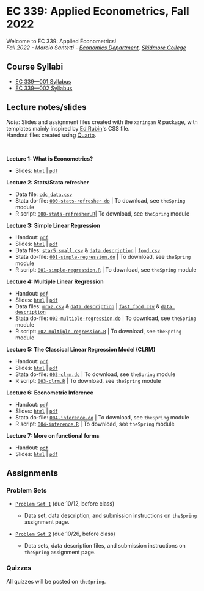 # EC 339: Applied Econometrics, Fall 2022

Welcome to EC 339: Applied Econometrics!<br>
*Fall 2022 - Marcio Santetti - [Economics Department](https://www.skidmore.edu/economics/), [Skidmore College](https://www.skidmore.edu/)*


## Course Syllabi

- [EC 339&mdash;001 Syllabus](https://raw.githack.com/marciosantetti/ec339-f22/main/syllabus/ec339-syllabus-f22.pdf)
- [EC 339&mdash;002 Syllabus](https://raw.githack.com/marciosantetti/ec339-f22/main/syllabus/ec-339-s2-syllabus-f22.pdf)

## Lecture notes/slides

*Note*: Slides and assignment files created with the `xaringan` *R* package, with templates mainly inspired by [Ed Rubin](https://github.com/edrubin)'s CSS file. <br>
Handout files created using [Quarto](https://quarto.org/).

<br>

**Lecture 1: What is Econometrics?**

  - Slides: [`html`](https://raw.githack.com/marciosantetti/ec339-f22/main/lectures/000-stats-refresher/000-what-is-econometrics.html) | [`pdf`](https://raw.githack.com/marciosantetti/ec339-f22/main/lectures/000-stats-refresher/000-what-is-econometrics.pdf)

**Lecture 2: Stats/Stata refresher**

  - Data file: [`cdc_data.csv`](https://raw.githack.com/marciosantetti/ec339-f22/main/lectures/000-stats-refresher/cdc_data.csv)
  - Stata do-file: [`000-stats-refresher.do`](https://github.com/marciosantetti/ec339-f22/blob/main/lectures/000-stats-refresher/000-stats-refresher.do) | To download, see `theSpring` module
  - R script: [`000-stats-refresher.R`](https://github.com/marciosantetti/ec339-f22/blob/main/lectures/000-stats-refresher/000-stats-refresher.R)| To download, see `theSpring` module
  
 **Lecture 3: Simple Linear Regression**
 
  - Handout: [`pdf`](https://raw.githack.com/marciosantetti/ec339-f22/main/lectures/001-simple-regression/simple-regression.pdf)
  - Slides: [`html`](https://raw.githack.com/marciosantetti/ec339-f22/main/lectures/001-simple-regression/001-simple-regression.html) | [`pdf`](https://raw.githack.com/marciosantetti/ec339-f22/main/lectures/001-simple-regression/001-simple-regression.pdf)
  - Data files: [`star5_small.csv`](https://raw.githack.com/marciosantetti/ec339-f22/main/lectures/001-simple-regression/star5_small.csv) & [`data description`](https://raw.githack.com/marciosantetti/ec339-f22/main/lectures/001-simple-regression/star5_small%20copy.txt) | [`food.csv`](https://raw.githubusercontent.com/marciosantetti/ec339-f22/main/lectures/001-simple-regression/food.csv)
  - Stata do-file: [`001-simple-regression.do`](https://github.com/marciosantetti/ec339-f22/blob/main/lectures/001-simple-regression/001-simple-regression.do) | To download, see `theSpring` module
  - R script: [`001-simple-regression.R`](https://github.com/marciosantetti/ec339-f22/blob/main/lectures/001-simple-regression/001-simple-regression.R) | To download, see `theSpring` module 


**Lecture 4: Multiple Linear Regression**

  - Handout: [`pdf`](https://raw.githack.com/marciosantetti/ec339-f22/main/lectures/002-multiple-regression/multiple-regression.pdf)
  - Slides: [`html`](https://raw.githack.com/marciosantetti/ec339-f22/main/lectures/002-multiple-regression/002-multiple-regression.html) | [`pdf`](https://raw.githack.com/marciosantetti/ec339-f22/main/lectures/002-multiple-regression/002-multiple-regression.pdf)
  - Data files: [`mroz.csv`](https://raw.githack.com/marciosantetti/ec339-f22/main/lectures/002-multiple-regression/mroz.csv) & [`data description`](https://raw.githubusercontent.com/marciosantetti/ec339-f22/main/lectures/002-multiple-regression/mroz.txt) | [`fast_food.csv`](https://raw.githack.com/marciosantetti/ec339-f22/main/lectures/002-multiple-regression/fast_food.csv) & [`data description`](https://raw.githubusercontent.com/marciosantetti/ec339-f22/main/lectures/002-multiple-regression/fast_food.txt)
  - Stata do-file: [`002-multiple-regression.do`](https://github.com/marciosantetti/ec339-f22/blob/main/lectures/002-multiple-regression/002-multiple-regression.do) | To download, see `theSpring` module 
  - R script: [`002-multiple-regression.R`](https://github.com/marciosantetti/ec339-f22/blob/main/lectures/002-multiple-regression/002-multiple-regression.R) | To download, see `theSpring` module 
  

**Lecture 5: The Classical Linear Regression Model (CLRM)**

  - Handout: [`pdf`](https://raw.githack.com/marciosantetti/ec339-f22/main/lectures/003-clrm/classical-model.pdf)
  - Slides: [`html`](https://raw.githack.com/marciosantetti/ec339-f22/main/lectures/003-clrm/003-clrm.html) | [`pdf`](https://raw.githack.com/marciosantetti/ec339-f22/main/lectures/003-clrm/003-clrm.pdf)
  - Stata do-file: [`003-clrm.do`](https://github.com/marciosantetti/ec339-f22/blob/main/lectures/003-clrm/003-clrm.do) | To download, see `theSpring` module 
  - R script: [`003-clrm.R`](https://github.com/marciosantetti/ec339-f22/blob/main/lectures/003-clrm/003-classical-model.R) | To download, see `theSpring` module 
  
  
**Lecture 6: Econometric Inference**

  - Handout: [`pdf`](https://raw.githack.com/marciosantetti/ec339-f22/main/lectures/004-inference/inference.pdf)
  - Slides: [`html`](https://raw.githack.com/marciosantetti/ec339-f22/main/lectures/004-inference/004-inference.html) | [`pdf`](https://raw.githack.com/marciosantetti/ec339-f22/main/lectures/004-inference/004-inference.pdf)
  - Stata do-file: [`004-inference.do`](https://github.com/marciosantetti/ec339-f22/blob/main/lectures/004-inference/004-inference.do) | To download, see `theSpring` module 
  - R script:  [`004-inference.R`](https://github.com/marciosantetti/ec339-f22/blob/main/lectures/004-inference/004-inference.R) | To download, see `theSpring` module 
  
 **Lecture 7: More on functional forms**
 
  - Handout: [`pdf`](https://raw.githack.com/marciosantetti/ec339-f22/main/lectures/005-functional-forms/more-functional-forms.pdf)
  - Slides: [`html`](https://raw.githack.com/marciosantetti/ec339-f22/main/lectures/005-functional-forms/005-functional-forms.html) | [`pdf`](https://raw.githack.com/marciosantetti/ec339-f22/main/lectures/005-functional-forms/005-functional-forms.pdf)


## Assignments


### Problem Sets

  - [`Problem Set 1`](https://raw.githack.com/marciosantetti/ec339-f22/main/problem-sets/ps1/ps1-f22.pdf) (due 10/12, before class)
    - Data set, data description, and submission instructions on `theSpring` assignment page.
    
  - [`Problem Set 2`](https://raw.githack.com/marciosantetti/ec339-f22/main/problem-sets/ps2/ps2-f22.pdf) (due 10/26, before class)
    - Data sets, data description files, and submission instructions on `theSpring` assignment page.


### Quizzes

All quizzes will be posted on `theSpring`.


